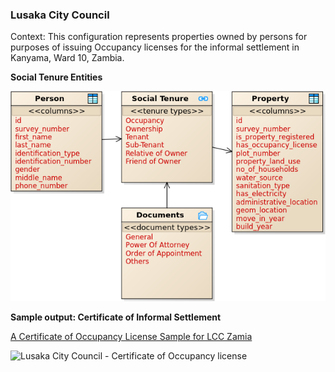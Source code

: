 ### **Lusaka City Council**

Context: This configuration represents properties owned by persons for purposes of issuing Occupancy licenses for the informal settlement in Kanyama, Ward 10, Zambia. 

**Social Tenure Entities**

<img alt="Lusaka City Council - Social Tenure Entities" src="../../images/readme/party_entities_lcc.png" />

**Sample output: Certificate of Informal Settlement**

[A Certificate of Occupancy License Sample for LCC Zamia](../../images/certificates/ZM_LCC_Certificate_of_Occupancy_Licence_Sample.pdf)

<img alt="Lusaka City Council - Certificate of Occupancy license" src="../../images/certificates/ZM_LCC_Certificate_of_Occupancy_Licence_Sample.pdf" />
